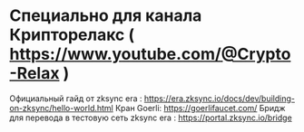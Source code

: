 # Специально для канала Крипторелакс ( https://www.youtube.com/@Crypto-Relax )
Официальный гайд от zksync era : https://era.zksync.io/docs/dev/building-on-zksync/hello-world.html
Кран Goerli: https://goerlifaucet.com/
Бридж для перевода в тестовую сеть zksync era : https://portal.zksync.io/bridge
